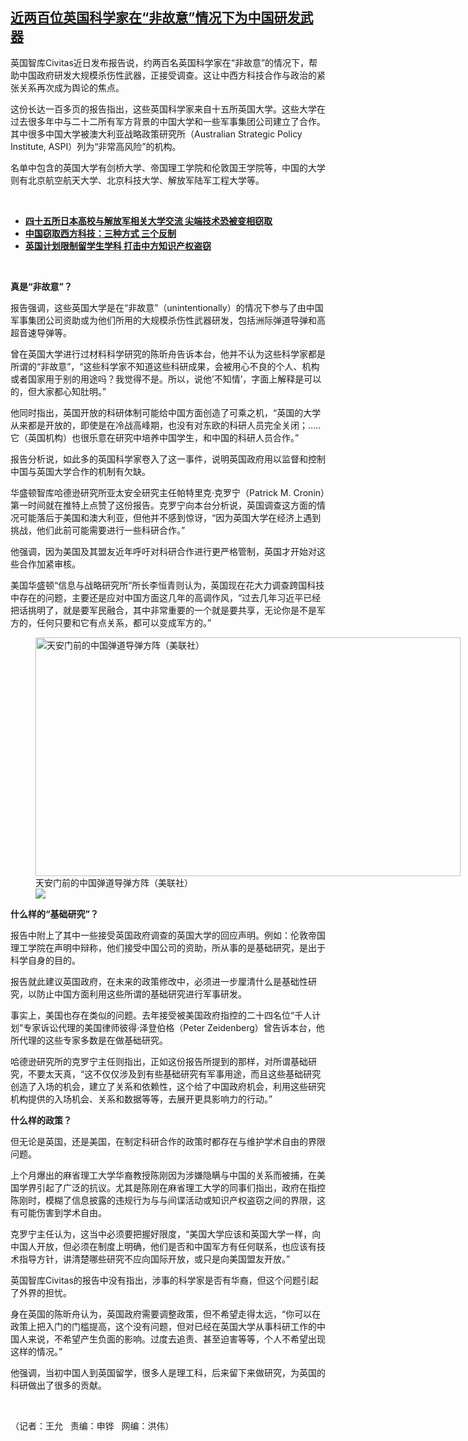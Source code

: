 <!--1612901823000-->
[近两百位英国科学家在“非故意”情况下为中国研发武器](https://www.rfa.org/mandarin/yataibaodao/junshiwaijiao/wy-02092021093047.html)
------

<p></p><p>英国智库Civitas近日发布报告说，约两百名英国科学家在“非故意”的情况下，帮助中国政府研发大规模杀伤性武器，正接受调查。这让中西方科技合作与政治的紧张关系再次成为舆论的焦点。</p><p>这份长达一百多页的报告指出，这些英国科学家来自十五所英国大学。这些大学在过去很多年中与二十二所有军方背景的中国大学和一些军事集团公司建立了合作。其中很多中国大学被澳大利亚战略政策研究所（Australian Strategic Policy Institute, ASPI）列为“非常高风险”的机构。</p><p>名单中包含的英国大学有剑桥大学、帝国理工学院和伦敦国王学院等，中国的大学则有北京航空航天大学、北京科技大学、解放军陆军工程大学等。</p><p><br/></p><ul><li><a href="https://www.rfa.org/mandarin/yataibaodao/junshiwaijiao/gf1-11302020061408.html"><strong>四十五所日本高校与解放军相关大学交流 尖端技术恐被变相窃取</strong></a></li><li><strong><a href="https://www.rfa.org/mandarin/yataibaodao/jingmao/jt-11242020142212.html">中国窃取西方科技：三种方式 三个反制</a></strong></li><li><strong><a href="https://www.rfa.org/mandarin/Xinwen/3-10012020103529.html">英国计划限制留学生学科 打击中方知识产权盗窃</a></strong></li></ul><p><br/></p><p><strong>真是“非故意”？</strong></p><p>报告强调，这些英国大学是在“非故意”（unintentionally）的情况下参与了由中国军事集团公司资助或为他们所用的大规模杀伤性武器研发，包括洲际弹道导弹和高超音速导弹等。</p><p>曾在英国大学进行过材料科学研究的陈昕舟告诉本台，他并不认为这些科学家都是所谓的“非故意”，“这些科学家不知道这些科研成果，会被用心不良的个人、机构或者国家用于别的用途吗？我觉得不是。所以，说他’不知情’，字面上解释是可以的，但大家都心知肚明。”</p><p>他同时指出，英国开放的科研体制可能给中国方面创造了可乘之机，“英国的大学从来都是开放的，即使是在冷战高峰期，也没有对东欧的科研人员完全关闭；…..它（英国机构）也很乐意在研究中培养中国学生，和中国的科研人员合作。”</p><p>报告分析说，如此多的英国科学家卷入了这一事件，说明英国政府用以监督和控制中国与英国大学合作的机制有欠缺。</p><p>华盛顿智库哈德逊研究所亚太安全研究主任帕特里克·克罗宁（Patrick M. Cronin）第一时间就在推特上点赞了这份报告。克罗宁向本台分析说，英国调查这方面的情况可能落后于美国和澳大利亚，但他并不感到惊讶，“因为英国大学在经济上遇到挑战，他们此前可能需要进行一些科研合作。”</p><p>他强调，因为美国及其盟友近年呼吁对科研合作进行更严格管制，英国才开始对这些合作加紧审核。</p><p>美国华盛顿“信息与战略研究所”所长李恒青则认为，英国现在花大力调查跨国科技中存在的问题，主要还是应对中国方面这几年的高调作风，“过去几年习近平已经把话挑明了，就是要军民融合，其中非常重要的一个就是要共享，无论你是不是军方的，任何只要和它有点关系，都可以变成军方的。”</p><p><figure class="image-richtext image-inline captioned" style="width:680px;"><img alt="天安门前的中国弹道导弹方阵（美联社）" height="382" src="https://www.rfa.org/mandarin/yataibaodao/junshiwaijiao/wy-02092021093047.html/wy0209a.jpg/@@images/3542c40e-0a2d-4545-8fef-bd5d33d3fb23.jpeg" title="wy0209a.jpg" width="680"/><figcaption class="image-caption">天安门前的中国弹道导弹方阵（美联社）</figcaption><small></small><div id="zoomattribute"><a data-caption="天安门前的中国弹道导弹方阵（美联社）" data-fancybox="" href="https://www.rfa.org/mandarin/yataibaodao/junshiwaijiao/wy-02092021093047.html/wy0209a.jpg" id="single_image" title="天安门前的中国弹道导弹方阵（美联社）"><img src="/++plone++rfa-resources/img/icon-zoom.png"/></a></div></figure></p><p><strong>什么样的“基础研究”？</strong></p><p>报告中附上了其中一些接受英国政府调查的英国大学的回应声明。例如：伦敦帝国理工学院在声明中辩称，他们接受中国公司的资助，所从事的是基础研究，是出于科学自身的目的。</p><p>报告就此建议英国政府，在未来的政策修改中，必须进一步厘清什么是基础性研究，以防止中国方面利用这些所谓的基础研究进行军事研发。</p><p>事实上，美国也存在类似的问题。去年接受被美国政府指控的二十四名位“千人计划”专家诉讼代理的美国律师彼得·泽登伯格（Peter Zeidenberg）曾告诉本台，他所代理的这些专家多数是在做基础研究。</p><p>哈德逊研究所的克罗宁主任则指出，正如这份报告所提到的那样，对所谓基础研究，不要太天真，“这不仅仅涉及到有些基础研究有军事用途，而且这些基础研究创造了入场的机会，建立了关系和依赖性，这个给了中国政府机会，利用这些研究机构提供的入场机会、关系和数据等等，去展开更具影响力的行动。”</p><p><strong>什么样的政策？</strong></p><p>但无论是英国，还是美国，在制定科研合作的政策时都存在与维护学术自由的界限问题。</p><p>上个月爆出的麻省理工大学华裔教授陈刚因为涉嫌隐瞒与中国的关系而被捕，在美国学界引起了广泛的抗议。尤其是陈刚在麻省理工大学的同事们指出，政府在指控陈刚时，模糊了信息披露的违规行为与与间谍活动或知识产权盗窃之间的界限，这有可能伤害到学术自由。</p><p>克罗宁主任认为，这当中必须要把握好限度，“美国大学应该和英国大学一样，向中国人开放，但必须在制度上明确，他们是否和中国军方有任何联系，也应该有技术指导方针，讲清楚哪些研究不应向国际开放，或只是向美国盟友开放。”</p><p>英国智库Civitas的报告中没有指出，涉事的科学家是否有华裔，但这个问题引起了外界的担忧。</p><p>身在英国的陈昕舟认为，英国政府需要调整政策，但不希望走得太远，“你可以在政策上把入门的门槛提高，这个没有问题，但对已经在英国大学从事科研工作的中国人来说，不希望产生负面的影响。过度去追责、甚至迫害等等，个人不希望出现这样的情况。”</p><p>他强调，当初中国人到英国留学，很多人是理工科，后来留下来做研究，为英国的科研做出了很多的贡献。</p><p><br/></p><p>（记者：王允   责编：申铧   网编：洪伟）</p>
